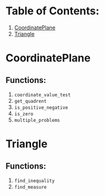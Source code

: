 # Table of Contents: 

1. [CoordinatePlane](#CoordinatePlane)
2. [Triangle](#Triangle)

# CoordinatePlane

## Functions:

1. `coordinate_value_test`
2. `get_quadrent`
3. `is_positive_negative`
4. `is_zero`
5. `multiple_problems`

# Triangle

## Functions:

1. `find_inequality`
2. `find_measure`